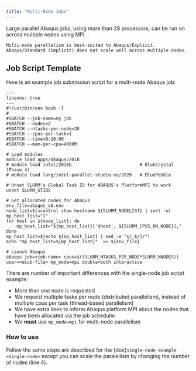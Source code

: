 ```yaml
---
title: "Multi-Node Jobs"
---
```


Large parallel Abaqus jobs, using more than 28 processors, can be run on across multiple nodes using MPI.

```{tip}
Multi-node parallelism is best-suited to Abaqus/Explicit.
Abaqus/Standard (implicit) does not scale well across multiple nodes.
```

## Job Script Template

Here is an example job submission script for a multi-node Abaqus job:

```{code-block} bash
---
linenos: true
---
#!/usr/bin/env bash -l
# 
#SBATCH --job-name=my_job
#SBATCH --nodes=2
#SBATCH --ntasks-per-node=28
#SBATCH --cpus-per-task=1 
#SBATCH --time=0:10:00 
#SBATCH --mem-per-cpu=4000M

# Load modules 
module load apps/abaqus/2018
# module load intel/2016b                          # BlueCrystal (Phase 4)
# module load lang/intel-parallel-studio-xe/2020   # BluePebble

# Unset SLURM's Global Task ID for ABAQUS's PlatformMPI to work 
unset SLURM_GTIDS 

# Get allocated nodes for Abaqus
env_file=abaqus_v6.env 
node_list=$(scontrol show hostname ${SLURM_NODELIST} | sort -u) 
mp_host_list="[" 
for host in ${node_list}; do 
    mp_host_list="${mp_host_list}['$host', ${SLURM_CPUS_ON_NODE}]," 
done 
mp_host_list=$(echo ${mp_host_list} | sed -e "s/,$/]/") 
echo "mp_host_list=${mp_host_list}"  >> ${env_file} 

# Launch Abaqus 
abaqus job=<job-name> cpus=$((SLURM_NTASKS_PER_NODE*SLURM_NNODES)) user=<usub-file> mp_mode=mpi double=both interactive
```

There are number of important differences with the single-node job script example:
- More than one node is requested
- We request multiple tasks per node (distributed parallelism), instead of multiple cpus per task (thread-based parallelism)
- We have extra lines to inform Abaqus platform MPI about the nodes that have been allocated via the job scheduler
- We __must__ use `mp_mode=mpi` for multi-node parallelism


### How to use

Follow the same steps are described for the {doc}`single-node example <single-node>` except
you can scale the paralellism by changing the number of nodes (line 4).
